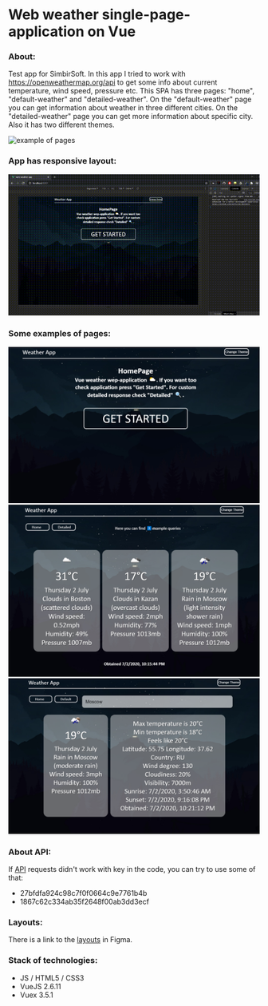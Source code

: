 # Web weather single-page-application on Vue

### About:
Test app for SimbirSoft. In this app I tried to work with https://openweathermap.org/api to get some info about current temperature, wind speed, pressure etc. This SPA has three pages: "home", "default-weather" and "detailed-weather". On the "default-weather" page you can get information about weather in three different cities. On the
"detailed-weather" page you can get more information about specific city. Also it has two different themes. 

![example of pages](https://github.com/chackydude/web-weather-app/raw/master/web-weather-app/public/media/SPA.gif)

### App has responsive layout:

![responsive layout](https://github.com/chackydude/web-weather-app/raw/master/web-weather-app/public/media/responsive_layout.gif)

### Some examples of pages:

![home_page_dark](https://github.com/chackydude/web-weather-app/raw/master/web-weather-app/public/media/home.png)
![default_page_dark](https://github.com/chackydude/web-weather-app/raw/master/web-weather-app/public/media/default-dark.png)
![detailed_page_dark](https://github.com/chackydude/web-weather-app/raw/master/web-weather-app/public/media/detailed-dark.png)

### About API:
If [API](https://openweathermap.org/api) requests didn't work with key in the code, you can try to use some of that:
* 27bfdfa924c98c7f0f0664c9e7761b4b
* 1867c62c334ab35f2648f00ab3dd3ecf

### Layouts:

There is a link to the [layouts](https://www.figma.com/file/gegXgCTbzqULd5OR6loWMV/Vue?node-id=31%3A2) in Figma.

### Stack of technologies:

* JS / HTML5 / CSS3
* VueJS 2.6.11
* Vuex 3.5.1
